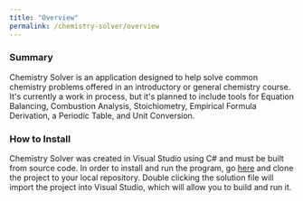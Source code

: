 ```yaml
---
title: "Overview"
permalink: /chemistry-solver/overview
---
```

### Summary
Chemistry Solver is an application designed to help solve common chemistry problems offered in an introductory or general chemistry course. It's currently a work in process, but it's planned to include tools for Equation Balancing, Combustion Analysis, Stoichiometry, Empirical Formula Derivation, a Periodic Table, and Unit Conversion.

### How to Install
Chemistry Solver was created in Visual Studio using C# and must be built from source code. In order to install and run the program, go [here](https://github.com/Hoshiningen/Chemistry-Solver) and clone the project to your local repository. Double clicking the solution file will import the project into Visual Studio, which will allow you to build and run it.
